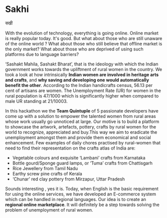 # Sakhi

सखी

With the evolution of technology, everything is going online. Online market is really popular today. It's good. But what about those who are still unaware of the online world ? What about those who still believe that offline market is the only market? What about those who are deprived of using such platforms due to language barriers?

‘Sashakt Mahila, Sashakt Bharat’, that is the ideology with which the Indian government works towards the upliftment of rural women in the country. We took a look at how intrinsically __Indian women are involved in heritage arts and crafts__, and __why saving and developing one would automatically benefit the other__.
According to the Indian handicrafts census, 56.13 per cent of artisans are women.
The Unemployment Rate (UR) for women in the rural population is 47/1000 which is significantly higher when compared to male UR standing at 21/10003.

In this hackathon we the __Team Quintuple__ of 5 passionate developers have come up with a solution to empower the talented women from rural areas whose work usually go unnoticed at large. Our motive is to build a platform to showcase the artwork, artefacts, pottery, crafts by rural women for the world to recognize, appreciated and buy.This way we aim to eradicate the unemployment amongst them and provide them economical and social enhancement.
Few examples of daily chores practised by rural-women that need to find their representation on the crafts atlas of India are:

- Vegetable colours and exquisite ‘Lambani’ crafts from Karnataka
- Bottle gourd/Sponge guard lamps, or ‘Tuma’ crafts from Chattisgarh
- Rice Jewellery from Tamil Nadu
- Earthy screw pine crafts of Kerala
- ‘Chunar’ red clay pottery from Mirzapur, Uttar Pradesh

Sounds interesting , yes it is. Today, when English is the basic requirement for using the online services, we have developed an E-commerce system which can be handled in regional languages. Our idea is to create an __regional online marketplace__. It will definitely be a step towards solving the problem of unemployment of rural women.
